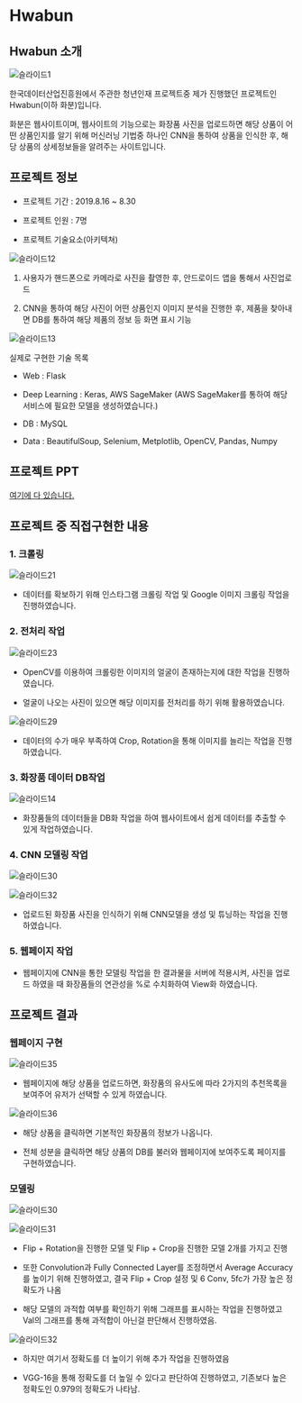 # Hwabun

## Hwabun 소개

![슬라이드1](https://user-images.githubusercontent.com/35910177/83611141-86f6a580-a5bb-11ea-88bc-f4664efc7ad7.PNG)



한국데이터산업진흥원에서 주관한 청년인재 프로젝트중 제가 진행했던 프로젝트인 Hwabun(이하 화분)입니다.

화분은 웹사이트이며, 웹사이트의 기능으로는 화장품 사진을 업로드하면 해당 상품이 어떤 상품인지를 알기 위해 머신러닝 기법중 하나인 CNN을 통하여 상품을 인식한 후, 해당 상품의 상세정보들을 알려주는 사이트입니다.



## 프로젝트 정보

- 프로젝트 기간 : 2019.8.16 ~ 8.30

- 프로젝트 인원 : 7명

- 프로젝트 기술요소(아키텍쳐)

![슬라이드12](https://user-images.githubusercontent.com/35910177/83612621-9aa30b80-a5bd-11ea-908f-732774603b97.PNG)


1. 사용자가 핸드폰으로 카메라로 사진을 촬영한 후, 안드로이드 앱을 통해서 사진업로드

2. CNN을 통하여 해당 사진이 어떤 상품인지 이미지 분석을 진행한 후, 제품을 찾아내면 DB를 통하여 해당 제품의 정보 등 화면 표시 기능



![슬라이드13](https://user-images.githubusercontent.com/35910177/83612644-a55da080-a5bd-11ea-84ea-2b86a6f1707b.PNG)

실제로 구현한 기술 목록

- Web : Flask

- Deep Learning : Keras, AWS SageMaker
(AWS SageMaker를 통하여 해당 서비스에 필요한 모델을 생성하였습니다.)

- DB : MySQL

- Data : BeautifulSoup, Selenium, Metplotlib, OpenCV, Pandas, Numpy 


## 프로젝트 PPT

[여기에 다 있습니다.](https://github.com/includesorrow/Hwabun/files/4721964/python.6.MSG.pptx)


## 프로젝트 중 직접구현한 내용

### 1. 크롤링

![슬라이드21](https://user-images.githubusercontent.com/35910177/83615697-df30a600-a5c1-11ea-8d9b-1c60b2e8b65b.PNG)

- 데이터를 확보하기 위해 인스타그램 크롤링 작업 및 Google 이미지 크롤링 작업을 진행하였습니다.

### 2. 전처리 작업

![슬라이드23](https://user-images.githubusercontent.com/35910177/83615774-f66f9380-a5c1-11ea-927d-6e00ad7a148a.PNG)

- OpenCV를 이용하여 크롤링한 이미지의 얼굴이 존재하는지에 대한 작업을 진행하였습니다.

- 얼굴이 나오는 사진이 있으면 해당 이미지를 전처리를 하기 위해 활용하였습니다.

![슬라이드29](https://user-images.githubusercontent.com/35910177/83616483-dd1b1700-a5c2-11ea-9ab7-a56b372d9732.PNG)

- 데이터의 수가 매우 부족하여 Crop, Rotation을 통해 이미지를 늘리는 작업을 진행하였습니다.

### 3. 화장품 데이터 DB작업

![슬라이드14](https://user-images.githubusercontent.com/35910177/83616274-94635e00-a5c2-11ea-984e-853e76604188.PNG)

- 화장품들의 데이터들을 DB화 작업을 하여 웹사이트에서 쉽게 데이터를 추출할 수 있게 작업하였습니다.

### 4. CNN 모델링 작업

![슬라이드30](https://user-images.githubusercontent.com/35910177/83616551-f4f29b00-a5c2-11ea-802f-d260efe0f106.PNG)

![슬라이드32](https://user-images.githubusercontent.com/35910177/83616681-194e7780-a5c3-11ea-8850-a6e09cb398f7.PNG)

- 업로드된 화장품 사진을 인식하기 위해 CNN모델을 생성 및 튜닝하는 작업을 진행하였습니다.

### 5. 웹페이지 작업

- 웹페이지에 CNN을 통한 모델링 작업을 한 결과물을 서버에 적용시켜, 사진을 업로드 하였을 때 화장품들의 연관성을 %로 수치화하여 View화 하였습니다.


## 프로젝트 결과

### 웹페이지 구현

![슬라이드35](https://user-images.githubusercontent.com/35910177/83616930-5dda1300-a5c3-11ea-8ffa-8f07694d09ed.PNG)

- 웹페이지에 해당 상품을 업로드하면, 화장품의 유사도에 따라 2가지의 추천목록을 보여주어 유저가 선택할 수 있게 하였습니다.

![슬라이드36](https://user-images.githubusercontent.com/35910177/83617011-764a2d80-a5c3-11ea-8857-779e7c991aa4.PNG)

- 해당 상품을 클릭하면 기본적인 화장품의 정보가 나옵니다.

- 전체 성분을 클릭하면 해당 상품의 DB를 불러와 웹페이지에 보여주도록 페이지를 구현하였습니다.

### 모델링

![슬라이드30](https://user-images.githubusercontent.com/35910177/83617213-bc9f8c80-a5c3-11ea-9736-76ca03530e21.PNG)

![슬라이드31](https://user-images.githubusercontent.com/35910177/83617216-bc9f8c80-a5c3-11ea-99ed-e22ef717bc79.PNG)

- Flip + Rotation을 진행한 모델 및 Flip + Crop을 진행한 모델 2개를 가지고 진행

- 또한 Convolution과 Fully Connected Layer를 조정하면서 Average Accuracy를 높이기 위해 진행하였고, 결국 Flip + Crop 설정 및 6 Conv, 5fc가 가장 높은 정확도가 나옴

- 해당 모델의 과적합 여부를 확인하기 위해 그래프를 표시하는 작업을 진행하였고 Val의 그래프를 통해 과적합이 아닌걸 판단해서 진행하였음.

![슬라이드32](https://user-images.githubusercontent.com/35910177/83617209-bb6e5f80-a5c3-11ea-8bf6-283da845b6c0.PNG)

- 하지만 여기서 정확도를 더 높이기 위해 추가 작업을 진행하였음

- VGG-16을 통해 정확도를 더 높일 수 있다고 판단하여 진행하였고, 기존보다 높은 정확도인 0.979의 정확도가 나타남.



